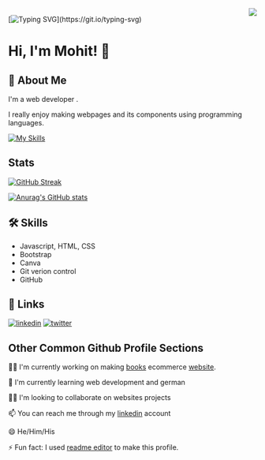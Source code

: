 <!-- <div align=center>
[![Typing SVG](https://readme-typing-svg.demolab.com?font=sans-serif&weight=900&size=24&duration=5003&pause=2001&color=DC1CA4&background=5BFF5900&center=true&vCenter=true&width=435&lines=Hi+!+Welcome+to+Mohit's+git+repo.)](https://git.io/typing-svg)
 </div> -->
<img align="right" src="https://visitor-badge.laobi.icu/badge?page_id=TheMohit2003.TheMohit2003">

[![Typing SVG](https://readme-typing-svg.demolab.com?font=sans+serif&weight=500&size=25&duration=6000&pause=1000&color=3139F7&center=true&width=435&lines=Hi+!+welcome+to+my+repo....)](https://git.io/typing-svg)

# Hi, I'm Mohit! 👋


## 🚀 About Me
I'm a web developer .

I really enjoy making webpages and its components using programming languages.

[![My Skills](https://skillicons.dev/icons?i=js,html,css,react,bootstrap,github,express,figma,jquery,nodejs)](https://skillicons.dev)

## Stats
[![GitHub Streak](https://streak-stats.demolab.com?user=TheMohit2003&theme=monokai)](https://git.io/streak-stats)

[![Anurag's GitHub stats](https://github-readme-stats.vercel.app/api?username=TheMohit2003&show_icons=true&theme=monokai)](https://github.com/anuraghazra/github-readme-stats)

## 🛠 Skills
- Javascript, HTML, CSS
- Bootstrap
- Canva
- Git verion control
- GitHub


## 🔗 Links


[![linkedin](https://img.shields.io/badge/linkedin-0A66C2?style=for-the-badge&logo=linkedin&logoColor=white)]([https://www.linkedin.com/](https://www.linkedin.com/in/mohit-pardeshi-5792aa229/))
[![twitter](https://img.shields.io/badge/twitter-1DA1F2?style=for-the-badge&logo=twitter&logoColor=white)](https://twitter.com/mohitpa29344380/likes)



## Other Common Github Profile Sections
👩‍💻 I'm currently working on making [books](https://github.com/TheMohit2003/Books-Ecommerce) ecommerce [website](https://themohit2003.github.io/Books-Ecommerce/).

🧠 I'm currently learning web development and german

👯‍♀️ I'm looking to collaborate on websites projects

📫 You can reach me through my [linkedin](https://www.linkedin.com/in/mohit-pardeshi-5792aa229/) account

😄 He/Him/His

⚡️ Fun fact: I used [readme editor](https://readme.so/) to make this profile.

